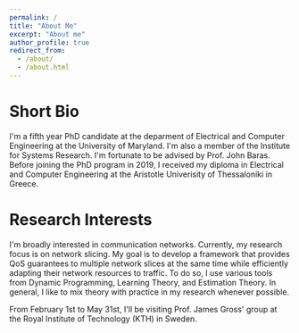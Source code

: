 ```yaml
---
permalink: /
title: "About Me"
excerpt: "About me"
author_profile: true
redirect_from: 
  - /about/
  - /about.html
---
```


# Short Bio

I'm a fifth year PhD candidate at the deparment of Electrical and Computer Engineering at the University of Maryland. I'm also a member of the Institute for Systems Research. I'm fortunate to be advised by Prof. John Baras. Before joining the PhD program in 2019, I received my diploma in Electrical and Computer Engineering at the Aristotle Univerisity of Thessaloniki in Greece.

# Research Interests

I'm broadly interested in communication networks. Currently, my research focus is on network slicing. My goal is to develop a framework that provides QoS guarantees to multiple network slices at the same time while efficiently adapting their network resources to traffic. To do so, I use various tools from Dynamic Programming, Learning Theory, and Estimation Theory. In general, I like to mix theory with practice in my research whenever possible. 


From February 1st to May 31st, I'll be visiting Prof. James Gross' group at the Royal Institute of Technology (KTH) in Sweden.
